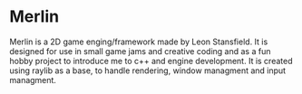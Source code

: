 # Merlin

Merlin is a 2D game enging/framework made by Leon Stansfield.
It is designed for use in small game jams and creative coding and as a fun hobby project to introduce me to c++ and engine development.
It is created using raylib as a base, to handle rendering, window managment and input managment.
